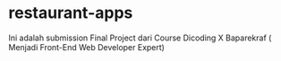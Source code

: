 # restaurant-apps
Ini adalah submission Final Project dari Course Dicoding X Baparekraf ( Menjadi Front-End Web Developer Expert)
